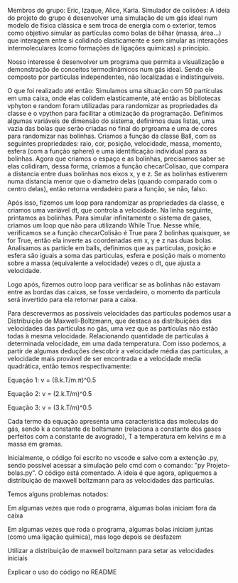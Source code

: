Membros do grupo: Eric, Izaque, Alice, Karla.
Simulador de colisões:
A ideia do projeto do grupo é desenvolver uma simulação de um gás ideal num modelo de física clássica e sem troca de energia com o exterior, temos como objetivo simular as partículas como bolas de bilhar (massa, área...) que interagem entre si colidindo elasticamente e sem simular as interações intermoleculares (como formações de ligações químicas) a princípio.  

Nosso interesse é desenvolver um programa que permita a visualização e demonstração de conceitos termodinâmicos num gás ideal. Sendo ele composto por partículas independentes, não localizadas e indistinguíveis.

O que foi realizado até então:
Simulamos uma situação com 50 partículas em uma caixa, onde elas colidem elasticamente, até então as bibliotecas vphyton e random foram utilizadas para randomizar as propriedades da classe e o vpython para facilitar a otimização da programação. 
Definimos algumas variáveis de dimensão do sistema, definimos duas listas, uma vazia das bolas que serão criadas no final do prgroama e uma de cores para randomizar nas bolinhas. Criamos a função da classe Ball, com as seguintes propriedades: raio, cor, posição, velocidade, massa, momento, esfera (com a função sphere) e uma identificação individual para as bolinhas. Agora que criamos o espaço e as bolinhas, precisamos saber se elas colidiram, dessa forma, criamos a função checarColisao, que compara a distancia entre duas bolinhas nos eixos x, y e z. Se as bolinhas estiverem numa distancia menor que o diametro delas (quando comparado com o centro delas), então retorna verdadeiro para a função, se não, falso.

Após isso, fizemos um loop para randomizar as propriedades da classe, e criamos uma variável dt, que controla a velocidade. Na linha seguinte, printamos as bolinhas. Para simular infinitamente o sistema de gases, criamos um loop que não para utilizando While True. Nesse while, verificamos se a função checarColisão é True para 2 bolinhas quaisquer, se for True, então ela inverte as coordenadas em x, y e z nas duas bolas. Analisamos as particle em balls, definimos que as particulas, posição e esfera são iguais a soma das particulas, esfera e posição mais o momento sobre a massa (equivalente a velocidade) vezes o dt, que ajusta a velocidade. 

Logo após, fizemos outro loop para verificar se as bolinhas não estavam entre as bordas das caixas, se fosse verdadeiro, o momento da partícula será invertido para ela retornar para a caixa.

Para descrevermos as possíveis velocidades das partículas podemos usar a Distribuição de Maxwell-Boltzmann, que destaca as distribuições das velocidades das partículas no gás, uma vez que as partículas não estão todas à mesma velocidade. Relacionando quantidade de partículas à determinada velocidade, em uma dada temperatura. 
Com isso podemos, a partir de algumas deduções descobrir a velocidade média das partículas, a velocidade mais provável de ser encontrada e a velocidade media quadrática, então temos respectivamente:

Equação 1: v =  (8.k.T/m.π)^0.5

Equação 2: v = (2.k.T/m)^0.5

Equação 3: v = (3.k.T/m)^0.5

Cada termo da equação apresenta uma caracteristica das moleculas do gás, sendo k a constante de boltsmann (relaciona a constante dos gases perfeitos com a constante de avogrado), T a temperatura em kelvins e m a massa em gramas.

Inicialmente, o código foi escrito no vscode e salvo com a extenção  .py, sendo possível acessar a simulação pelo cmd com o comando: "py Projeto-bolas.py".
O código está comentado.
A ideia é que agora, apliquemos a distribuição de maxwell boltzmann para as velocidades das partículas.

Temos alguns problemas notados:

Em algumas vezes que roda o programa, algumas bolas iniciam fora da caixa

Em algumas vezes que roda o programa, algumas bolas iniciam juntas (como uma ligação química), mas logo depois se desfazem

Utilizar a distribuição de maxwell boltzmann para setar as velocidades iniciais

Explicar o uso do código no README
